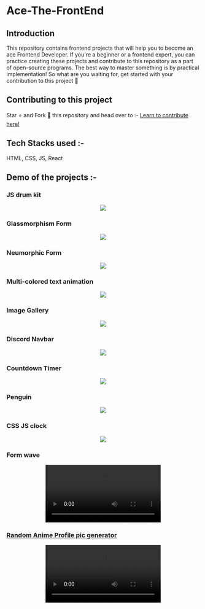 # Ace-The-FrontEnd

## Introduction

This repository contains frontend projects that will help you to become an ace Frontend Developer.
If you're a beginner or a frontend expert, you can practice creating these projects and contribute to this repository as a part of open-source programs. The best way to master something is by practical implementation! So what are you waiting for, get started with your contribution to this project 💫

## Contributing to this project

Star ⭐ and Fork 🍴 this repository and head over to :-
<a href="https://github.com/surajm-333/Ace-The-FrontEnd/blob/main/CONTRIBUTING.md" target="_blank">Learn to contribute here!</a>

## Tech Stacks used :-

HTML, CSS, JS, React

## Demo of the projects :-

### JS drum kit

<p align="center">
    <a href="https://github.com/surajm-333/Ace-The-FrontEnd/tree/main/JS-Drum-Kit"><img src="https://github.com/surajm-333/Ace-The-FrontEnd/blob/main/JS-Drum-Kit/demo.png"></a>
</p>

### Glassmorphism Form

<p align="center">
    <a href="https://github.com/surajm-333/Ace-The-FrontEnd/tree/main/Glassmorphism-form"><img src="https://github.com/surajm-333/Ace-The-FrontEnd/blob/main/Glassmorphism-form/demo.png"></a>
</p>

### Neumorphic Form

<p align="center">
    <a href="https://github.com/surajm-333/Ace-The-FrontEnd/tree/main/Neumorphic-design-form"><img src="https://github.com/surajm-333/Ace-The-FrontEnd/blob/main/Neumorphic-design-form/demo.png"></a>
</p>

### Multi-colored text animation

<p align="center">
    <a href="https://github.com/surajm-333/Ace-The-FrontEnd/tree/main/multi-colored-text-animation"><img src="https://github.com/surajm-333/Ace-The-FrontEnd/blob/main/multi-colored-text-animation/demo.png"></a>
</p>

### Image Gallery

<p align="center">
    <a href="https://github.com/surajm-333/Ace-The-FrontEnd/tree/main/image-gallery-grid"><img src="https://github.com/surajm-333/Ace-The-FrontEnd/blob/main/image-gallery-grid/demo.png"></a>
</p>

### Discord Navbar

<p align="center">
    <a href="https://github.com/surajm-333/Ace-The-FrontEnd/tree/main/discord-navbar-tailwind-css"><img src="https://github.com/surajm-333/Ace-The-FrontEnd/blob/main/discord-navbar-tailwind-css/demo.png"></a>
</p>

### Countdown Timer

<p align="center">
    <a href="https://github.com/surajm-333/Ace-The-FrontEnd/tree/main/Countdown-Timer"><img src="https://github.com/surajm-333/Ace-The-FrontEnd/blob/main/Countdown-Timer/demo.png"></a>
</p>

### Penguin

<p align="center">
    <a href="https://github.com/surajm-333/Ace-The-FrontEnd/tree/main/css-art-penguin"><img src="https://github.com/surajm-333/Ace-The-FrontEnd/blob/main/css-art-penguin/demo.png"></a>
</p>

### CSS JS clock

<p align="center">
    <a href="https://github.com/surajm-333/Ace-The-FrontEnd/tree/main/CSS-JS-Clock"><img src="https://github.com/surajm-333/Ace-The-FrontEnd/blob/main/CSS-JS-Clock/demo.png"></a>
</p>

### Form wave

<p align="center">
     <a href="https://github.com/AmolShelke2/50Days50Projects/tree/master/Form%20Wave"><video src="https://user-images.githubusercontent.com/95171638/148639803-c85ee3a0-5b30-4b37-b086-d8c80df7d804.mp4">

### Random Anime Profile pic generator       
<p align="center">
     <a href="https://github.com/AmolShelke2/AnimeApp"><video src="
https://user-images.githubusercontent.com/95171638/156555506-5dcc11fb-6d4b-47ee-bf16-1186b43a8994.mp4">
